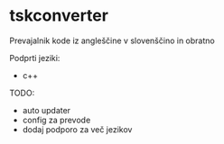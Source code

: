 # tskconverter

Prevajalnik kode iz angleščine v slovenščino in obratno

Podprti jeziki:
- c++


TODO:
- auto updater
- config za prevode
- dodaj podporo za več jezikov
